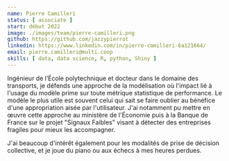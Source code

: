 ```yaml
---
name: Pierre Camilleri
status: [ associate ]
start: début 2022
image: ./images/team/pierre-camilleri.png
github: https://github.com/jazzypierrot
linkedin: https://www.linkedin.com/in/pierre-camilleri-6a121664/
email: pierre.camilleri@multi.coop
skills: [ data, data science, R, python, Shiny ]
---
```


Ingénieur de l’École polytechnique et docteur dans le domaine des transports, je défends une approche de la modélisation où l'impact lié à l'usage du modèle prime sur toute métrique statistique de performance. Le modèle le plus utile est souvent celui qui sait se faire oublier au bénéfice d'une appropriation aisée par l'utilisateur. J'ai notamment pu mettre en œuvre cette approche au ministère de l'Économie puis à la Banque de France sur le projet "Signaux Faibles" visant à détecter des entreprises fragiles pour mieux les accompagner.

J'ai beaucoup d'intérêt également pour les modalités de prise de décision collective, et je joue du piano ou aux échecs à mes heures perdues.
